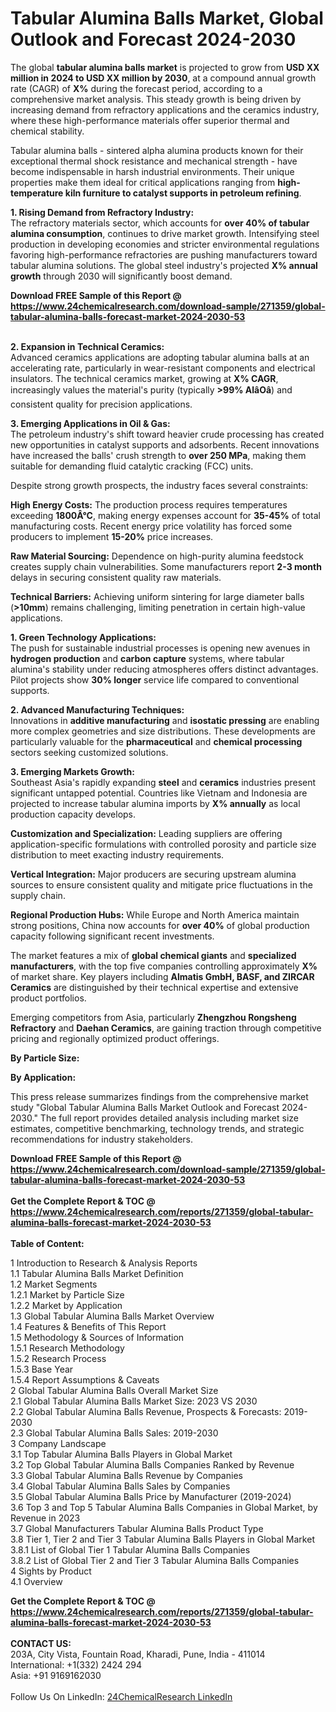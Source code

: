 <h1>Tabular Alumina Balls Market, Global Outlook and Forecast 2024-2030</h1><p>The global <strong>tabular alumina balls market</strong> is projected to grow from <strong>USD XX million in 2024 to USD XX million by 2030</strong>, at a compound annual growth rate (CAGR) of <strong>X%</strong> during the forecast period, according to a comprehensive market analysis. This steady growth is being driven by increasing demand from refractory applications and the ceramics industry, where these high-performance materials offer superior thermal and chemical stability.</p><p>Tabular alumina balls - sintered alpha alumina products known for their exceptional thermal shock resistance and mechanical strength - have become indispensable in harsh industrial environments. Their unique properties make them ideal for critical applications ranging from <strong>high-temperature kiln furniture to catalyst supports in petroleum refining</strong>.</p><p><strong>1. Rising Demand from Refractory Industry:</strong><br>
The refractory materials sector, which accounts for <strong>over 40% of tabular alumina consumption</strong>, continues to drive market growth. Intensifying steel production in developing economies and stricter environmental regulations favoring high-performance refractories are pushing manufacturers toward tabular alumina solutions. The global steel industry's projected <strong>X% annual growth</strong> through 2030 will significantly boost demand.</p><div><b>Download FREE Sample of this Report @ 
            <a href="https://www.24chemicalresearch.com/download-sample/271359/global-tabular-alumina-balls-forecast-market-2024-2030-53">
            https://www.24chemicalresearch.com/download-sample/271359/global-tabular-alumina-balls-forecast-market-2024-2030-53</a></b></div><br><p><strong>2. Expansion in Technical Ceramics:</strong><br>
Advanced ceramics applications are adopting tabular alumina balls at an accelerating rate, particularly in wear-resistant components and electrical insulators. The technical ceramics market, growing at <strong>X% CAGR</strong>, increasingly values the material's purity (typically <strong>&gt;99% AlâOâ</strong>) and consistent quality for precision applications.</p><p><strong>3. Emerging Applications in Oil &amp; Gas:</strong><br>
The petroleum industry's shift toward heavier crude processing has created new opportunities in catalyst supports and adsorbents. Recent innovations have increased the balls' crush strength to <strong>over 250 MPa</strong>, making them suitable for demanding fluid catalytic cracking (FCC) units.</p><p>Despite strong growth prospects, the industry faces several constraints:</p><p><strong>High Energy Costs:</strong> The production process requires temperatures exceeding <strong>1800Â°C</strong>, making energy expenses account for <strong>35-45%</strong> of total manufacturing costs. Recent energy price volatility has forced some producers to implement <strong>15-20%</strong> price increases.</p><p><strong>Raw Material Sourcing:</strong> Dependence on high-purity alumina feedstock creates supply chain vulnerabilities. Some manufacturers report <strong>2-3 month</strong> delays in securing consistent quality raw materials.</p><p><strong>Technical Barriers:</strong> Achieving uniform sintering for large diameter balls (<strong>&gt;10mm</strong>) remains challenging, limiting penetration in certain high-value applications.</p><p><strong>1. Green Technology Applications:</strong><br>
The push for sustainable industrial processes is opening new avenues in <strong>hydrogen production</strong> and <strong>carbon capture</strong> systems, where tabular alumina's stability under reducing atmospheres offers distinct advantages. Pilot projects show <strong>30% longer</strong> service life compared to conventional supports.</p><p><strong>2. Advanced Manufacturing Techniques:</strong><br>
Innovations in <strong>additive manufacturing</strong> and <strong>isostatic pressing</strong> are enabling more complex geometries and size distributions. These developments are particularly valuable for the <strong>pharmaceutical</strong> and <strong>chemical processing</strong> sectors seeking customized solutions.</p><p><strong>3. Emerging Markets Growth:</strong><br>
Southeast Asia's rapidly expanding <strong>steel</strong> and <strong>ceramics</strong> industries present significant untapped potential. Countries like Vietnam and Indonesia are projected to increase tabular alumina imports by <strong>X% annually</strong> as local production capacity develops.</p><p><strong>Customization and Specialization:</strong> Leading suppliers are offering application-specific formulations with controlled porosity and particle size distribution to meet exacting industry requirements.</p><p><strong>Vertical Integration:</strong> Major producers are securing upstream alumina sources to ensure consistent quality and mitigate price fluctuations in the supply chain.</p><p><strong>Regional Production Hubs:</strong> While Europe and North America maintain strong positions, China now accounts for <strong>over 40%</strong> of global production capacity following significant recent investments.</p><p>The market features a mix of <strong>global chemical giants</strong> and <strong>specialized manufacturers</strong>, with the top five companies controlling approximately <strong>X%</strong> of market share. Key players including <strong>Almatis GmbH, BASF, and ZIRCAR Ceramics</strong> are distinguished by their technical expertise and extensive product portfolios.</p><p>Emerging competitors from Asia, particularly <strong>Zhengzhou Rongsheng Refractory</strong> and <strong>Daehan Ceramics</strong>, are gaining traction through competitive pricing and regionally optimized product offerings.</p><p><strong>By Particle Size:</strong></p><p><strong>By Application:</strong></p><p>This press release summarizes findings from the comprehensive market study "Global Tabular Alumina Balls Market Outlook and Forecast 2024-2030." The full report provides detailed analysis including market size estimates, competitive benchmarking, technology trends, and strategic recommendations for industry stakeholders.</p><div><b>Download FREE Sample of this Report @ 
            <a href="https://www.24chemicalresearch.com/download-sample/271359/global-tabular-alumina-balls-forecast-market-2024-2030-53">
            https://www.24chemicalresearch.com/download-sample/271359/global-tabular-alumina-balls-forecast-market-2024-2030-53</a></b></div><br><div><b>Get the Complete Report & TOC @ 
            <a href="https://www.24chemicalresearch.com/reports/271359/global-tabular-alumina-balls-forecast-market-2024-2030-53">
            https://www.24chemicalresearch.com/reports/271359/global-tabular-alumina-balls-forecast-market-2024-2030-53</a></b></div><br>
            <b>Table of Content:</b><p>1 Introduction to Research & Analysis Reports<br />
    1.1 Tabular Alumina Balls Market Definition<br />
    1.2 Market Segments<br />
        1.2.1 Market by Particle Size<br />
        1.2.2 Market by Application<br />
    1.3 Global Tabular Alumina Balls Market Overview<br />
    1.4 Features & Benefits of This Report<br />
    1.5 Methodology & Sources of Information<br />
        1.5.1 Research Methodology<br />
        1.5.2 Research Process<br />
        1.5.3 Base Year<br />
        1.5.4 Report Assumptions & Caveats<br />
2 Global Tabular Alumina Balls Overall Market Size<br />
    2.1 Global Tabular Alumina Balls Market Size: 2023 VS 2030<br />
    2.2 Global Tabular Alumina Balls Revenue, Prospects & Forecasts: 2019-2030<br />
    2.3 Global Tabular Alumina Balls Sales: 2019-2030<br />
3 Company Landscape<br />
    3.1 Top Tabular Alumina Balls Players in Global Market<br />
    3.2 Top Global Tabular Alumina Balls Companies Ranked by Revenue<br />
    3.3 Global Tabular Alumina Balls Revenue by Companies<br />
    3.4 Global Tabular Alumina Balls Sales by Companies<br />
    3.5 Global Tabular Alumina Balls Price by Manufacturer (2019-2024)<br />
    3.6 Top 3 and Top 5 Tabular Alumina Balls Companies in Global Market, by Revenue in 2023<br />
    3.7 Global Manufacturers Tabular Alumina Balls Product Type<br />
    3.8 Tier 1, Tier 2 and Tier 3 Tabular Alumina Balls Players in Global Market<br />
        3.8.1 List of Global Tier 1 Tabular Alumina Balls Companies<br />
        3.8.2 List of Global Tier 2 and Tier 3 Tabular Alumina Balls Companies<br />
4 Sights by Product<br />
    4.1 Overview<br />
   </p><div><b>Get the Complete Report & TOC @ 
            <a href="https://www.24chemicalresearch.com/reports/271359/global-tabular-alumina-balls-forecast-market-2024-2030-53">
            https://www.24chemicalresearch.com/reports/271359/global-tabular-alumina-balls-forecast-market-2024-2030-53</a></b></div><br><b>CONTACT US:</b><br>
            203A, City Vista, Fountain Road, Kharadi, Pune, India - 411014<br>
            International: +1(332) 2424 294<br>
            Asia: +91 9169162030 <br><br>
            Follow Us On LinkedIn: <a href="https://www.linkedin.com/company/24chemicalresearch/">24ChemicalResearch LinkedIn</a>